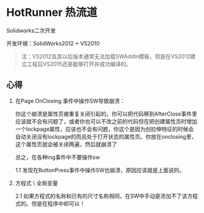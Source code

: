 # HotRunner 热流道

Solidworks二次开发

开发环境：SolidWorks2012 + VS2010

>注：VS2012及其以后版本通常无法加载SWAddIn模板，但是在VS2012建立工程后VS2015还是能够打开并成功编译的。

## 心得

1. 在Page OnClosing 事件中操作SW导致崩溃：

	你这个崩溃是属性页被重复关闭引起的，你可以把代码移到AfterClose事件里应该就不会有问题了，或者你也可以不改之前的代码但在把创建属性页时增加一个lockpage属性，应该也不会有问题，你这个是因为创拉伸特征的时候会自动关闭没有lockpage的而且处于打开状态的属性页。你放在onclosing里，这个属性页就会被关闭两遍，然后就崩溃了

	总之，在各种ing事件中不要操作sw

	1.1 发现在ButtonPress事件中操作SW也崩溃，原因应该就是上面说的。

2. 方程式 \ 全局变量

	2.1 如果方程式的名称和已有的尺寸名称相同，在SW中手动是添加不了该方程式的。但是在程序中却可以！